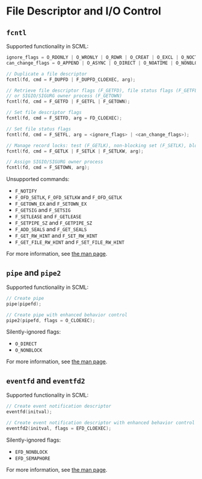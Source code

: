 # File Descriptor and I/O Control

<!--
Put system calls such as
dup, dup2, dup3, fcntl, ioctl, pipe, pipe2, splice, tee, vmsplice, sendfile,
eventfd, eventfd2, inotify_init, inotify_init1, inotify_add_watch, and inotify_rm_watch
under this category.
-->

## `fcntl`

Supported functionality in SCML:

```c
ignore_flags = O_RDONLY | O_WRONLY | O_RDWR | O_CREAT | O_EXCL | O_NOCTTY | O_TRUNC;
can_change_flags = O_APPEND | O_ASYNC | O_DIRECT | O_NOATIME | O_NONBLOCK;

// Duplicate a file descriptor
fcntl(fd, cmd = F_DUPFD | F_DUPFD_CLOEXEC, arg);

// Retrieve file descriptor flags (F_GETFD), file status flags (F_GETFL)
// or SIGIO/SIGURG owner process (F_GETOWN)
fcntl(fd, cmd = F_GETFD | F_GETFL | F_GETOWN);

// Set file descriptor flags
fcntl(fd, cmd = F_SETFD, arg = FD_CLOEXEC);

// Set file status flags
fcntl(fd, cmd = F_SETFL, arg = <ignore_flags> | <can_change_flags>);

// Manage record locks: test (F_GETLK), non-blocking set (F_SETLK), blocking set (F_SETLKW)
fcntl(fd, cmd = F_GETLK | F_SETLK | F_SETLKW, arg);

// Assign SIGIO/SIGURG owner process
fcntl(fd, cmd = F_SETOWN, arg);
```

Unsupported commands:
* `F_NOTIFY`
* `F_OFD_SETLK`, `F_OFD_SETLKW` and `F_OFD_GETLK`
* `F_GETOWN_EX` and `F_SETOWN_EX`
* `F_GETSIG` and `F_SETSIG`
* `F_SETLEASE` and `F_GETLEASE`
* `F_SETPIPE_SZ` and `F_GETPIPE_SZ`
* `F_ADD_SEALS` and `F_GET_SEALS`
* `F_GET_RW_HINT` and `F_SET_RW_HINT`
* `F_GET_FILE_RW_HINT` and `F_SET_FILE_RW_HINT`

For more information,
see [the man page](https://man7.org/linux/man-pages/man2/fcntl.2.html).

## `pipe` and `pipe2`

Supported functionality in SCML:

```c
// Create pipe
pipe(pipefd);

// Create pipe with enhanced behavior control
pipe2(pipefd, flags = O_CLOEXEC);
```

Silently-ignored flags:
* `O_DIRECT`
* `O_NONBLOCK`

For more information,
see [the man page](https://man7.org/linux/man-pages/man2/pipe.2.html).

## `eventfd` and `eventfd2`

Supported functionality in SCML:

```c
// Create event notification descriptor
eventfd(initval);

// Create event notification descriptor with enhanced behavior control
eventfd2(initval, flags = EFD_CLOEXEC);
```

Silently-ignored flags:
* `EFD_NONBLOCK`
* `EFD_SEMAPHORE`

For more information,
see [the man page](https://man7.org/linux/man-pages/man2/eventfd.2.html).